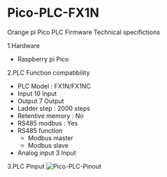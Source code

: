 # Pico-PLC-FX1N
 Orange pi Pico PLC Firmware
 Technical specifictions
  
  1.Hardware
   - Raspberry pi Pico

  2.PLC Function compatibility
   - PLC Model : FX1N/FX1NC
   - Input 10 Input
   - Output 7 Output
   - Ladder step : 2000 steps
   - Retentive memory : No
   - RS485 modbus : Yes
   - RS485 function
     - Modbus master
     - Modbus slave
   - Analog input 3 Input

  3.PLC Pinput
  ![Pico-PLC-Pinout](https://user-images.githubusercontent.com/36557034/212447203-3d472552-2e27-44f0-a1a5-bcdfc7806217.png)
 
